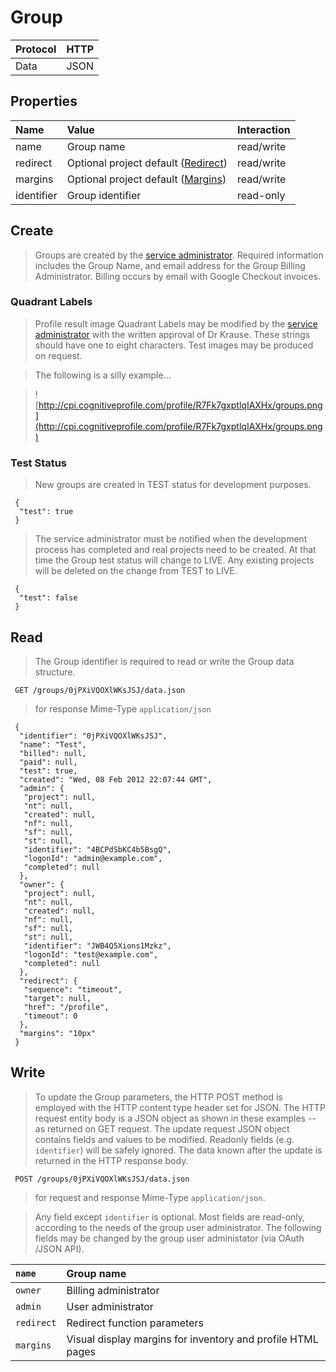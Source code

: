 # Group #

| Protocol | HTTP |
|:---------|:-----|
| Data     | JSON |

## Properties ##

| **Name** | **Value** | **Interaction** |
|:---------|:----------|:----------------|
| name     | Group name | read/write      |
| redirect | Optional project default ([Redirect](API_Redirect.md))  | read/write      |
| margins  | Optional project default ([Margins](API_Margins.md))  | read/write      |
| identifier  | Group identifier | read-only       |

## Create ##

> Groups are created by the [service administrator](mailto:cpi@cognitiveprofile.com?Subject=CPI+Groups).  Required information includes the Group Name, and email address for the Group Billing Administrator.  Billing occurs by email with Google Checkout invoices.

### Quadrant Labels ###

> Profile result image Quadrant Labels may be modified by the [service administrator](mailto:cpi@cognitiveprofile.com?Subject=CPI+Groups) with the written approval of Dr Krause.  These strings should have one to eight characters.  Test images may be produced on request.

> The following is a silly example...

> ![http://cpi.cognitiveprofile.com/profile/R7Fk7gxptlqIAXHx/groups.png](http://cpi.cognitiveprofile.com/profile/R7Fk7gxptlqIAXHx/groups.png)

### Test Status ###

> New groups are created in TEST status for development purposes.
```
 {
  "test": true
 }
```

> The service administrator must be notified when the development process has completed and real projects need to be created.  At that time the Group test status will change to LIVE.  Any existing projects will be deleted on the change from TEST to LIVE.
```
 {
  "test": false
 }
```

## Read ##

> The Group identifier is required to read or write the Group data structure.

```
 GET /groups/0jPXiVQOXlWKsJSJ/data.json
```
> for response Mime-Type `application/json`
```
 {
  "identifier": "0jPXiVQOXlWKsJSJ",
  "name": "Test",
  "billed": null,
  "paid": null,
  "test": true,
  "created": "Wed, 08 Feb 2012 22:07:44 GMT",
  "admin": {
   "project": null,
   "nt": null,
   "created": null,
   "nf": null,
   "sf": null,
   "st": null,
   "identifier": "4BCPdSbKC4b5BsgQ",
   "logonId": "admin@example.com",
   "completed": null
  },
  "owner": {
   "project": null,
   "nt": null,
   "created": null,
   "nf": null,
   "sf": null,
   "st": null,
   "identifier": "JWB4Q5Xions1Mzkz",
   "logonId": "test@example.com",
   "completed": null
  },
  "redirect": {
   "sequence": "timeout",
   "target": null,
   "href": "/profile",
   "timeout": 0
  },
  "margins": "10px"
 }
```

## Write ##

> To update the Group parameters, the HTTP POST method is employed with the HTTP content type header set for JSON.   The HTTP request entity body is a JSON object as shown in these examples -- as returned on GET request.  The update request JSON object contains fields and values to be modified.  Readonly fields (e.g. `identifier`) will be safely ignored.  The data known after the update is returned in the HTTP response body.

```
 POST /groups/0jPXiVQOXlWKsJSJ/data.json
```
> for request and response Mime-Type `application/json`.

> Any field except `identifier` is optional.  Most fields are read-only, according to the needs of the group user administrator.  The following fields may be changed by the group user administator (via OAuth /JSON API).

| `name` | Group name |
|:-------|:-----------|
| `owner` | Billing administrator |
| `admin` | User administrator |
| `redirect` | Redirect function parameters |
| `margins` | Visual display margins for inventory and profile HTML pages |